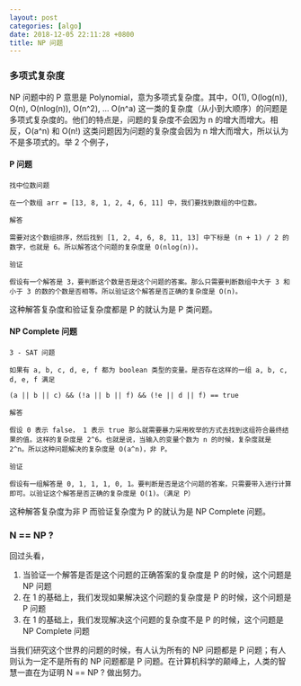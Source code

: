 ```yaml
---
layout: post
categories: [algo]
date: 2018-12-05 22:11:28 +0800
title: NP 问题
---
```


### 多项式复杂度
NP 问题中的 P 意思是 Polynomial，意为多项式复杂度。其中，O(1), O(log(n)), O(n), O(nlog(n)), O(n^2), ... O(n^a) 这一类的复杂度（从小到大顺序）的问题是多项式复杂度的。他们的特点是，问题的复杂度不会因为 n 的增大而增大。相反，O(a^n) 和 O(n!) 这类问题因为问题的复杂度会因为 n 增大而增大，所以认为不是多项式的。举 2 个例子，

#### P 问题

```
找中位数问题

在一个数组 arr = [13, 8, 1, 2, 4, 6, 11] 中，我们要找到数组的中位数。

解答

需要对这个数组排序，然后找到 [1, 2, 4, 6, 8, 11, 13] 中下标是 (n + 1) / 2 的数字，也就是 6。所以解答这个问题的复杂度是 O(nlog(n))。

验证

假设有一个解答是 3，要判断这个数是否是这个问题的答案。那么只需要判断数组中大于 3 和小于 3 的数的个数是否相等。所以验证这个解答是否正确的复杂度是 O(n)。
```

这种解答复杂度和验证复杂度都是 P 的就认为是 P 类问题。

#### NP Complete 问题

```
3 - SAT 问题

如果有 a, b, c, d, e, f 都为 boolean 类型的变量。是否存在这样的一组 a, b, c, d, e, f 满足

(a || b || c) && (!a || b || f) && (!e || d || f) == true

解答

假设 0 表示 false， 1 表示 true 那么就需要暴力采用枚举的方式去找到这组符合最终结果的值。这样的复杂度是 2^6。也就是说，当输入的变量个数为 n 的时候，复杂度就是 2^n。所以这种问题解决的复杂度是 O(a^n)，非 P。

验证

假设有一组解答是 0, 1, 1, 1, 0, 1。要判断是否是这个问题的答案，只需要带入进行计算即可。以验证这个解答是否正确的复杂度是 O(1)。（满足 P）
```
这种解答复杂度为非 P 而验证复杂度为 P 的就认为是 NP Complete 问题。

### N == NP ?
回过头看，

1. 当验证一个解答是否是这个问题的正确答案的复杂度是 P 的时候，这个问题是 NP 问题
2. 在 1 的基础上，我们发现如果解决这个问题的复杂度是 P 的时候，这个问题是 P 问题
3. 在 1 的基础上，我们发现解决这个问题的复杂度不是 P 的时候，这个问题是 NP Complete 问题

当我们研究这个世界的问题的时候，有人认为所有的 NP 问题都是 P 问题；有人则认为一定不是所有的 NP 问题都是 P 问题。在计算机科学的颠峰上，人类的智慧一直在为证明 N == NP ? 做出努力。

